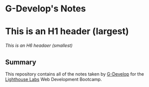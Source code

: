 # G-Develop's Notes
# This is an H1 header (largest) 
###### This is an H6 headaer (smallest)

## Summary 

This repository contains all of the notes taken by [G-Develop](https://github.com/G-Develop) for the [Lighthouse Labs](https://lighthouselabs.ca/)  Web Development Bootcamp.


